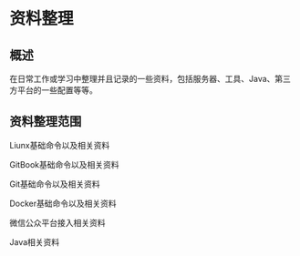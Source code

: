 # 资料整理

## 概述
在日常工作或学习中整理并且记录的一些资料，包括服务器、工具、Java、第三方平台的一些配置等等。

## 资料整理范围
Liunx基础命令以及相关资料

GitBook基础命令以及相关资料

Git基础命令以及相关资料

Docker基础命令以及相关资料

微信公众平台接入相关资料

Java相关资料




